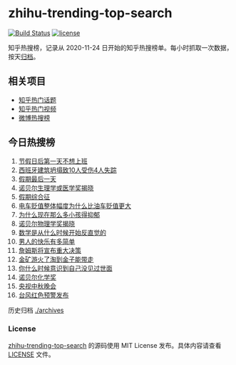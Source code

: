 # zhihu-trending-top-search

[![Build Status](https://github.com/justjavac/zhihu-trending-top-search/workflows/ci/badge.svg?branch=main)](https://github.com/justjavac/zhihu-trending-top-search/actions)
[![license](https://img.shields.io/github/license/justjavac/zhihu-trending-top-search)](https://github.com/justjavac/zhihu-trending-top-search/blob/main/LICENSE)

知乎热搜榜，记录从 2020-11-24
日开始的知乎热搜榜单。每小时抓取一次数据，按天[归档](./archives)。

## 相关项目

- [知乎热门话题](https://github.com/justjavac/zhihu-trending-hot-questions)
- [知乎热门视频](https://github.com/justjavac/zhihu-trending-hot-video)
- [微博热搜榜](https://github.com/justjavac/weibo-trending-hot-search)

## 今日热搜榜

<!-- BEGIN -->
<!-- 最后更新时间 Wed Oct 08 2025 21:27:31 GMT+0800 (China Standard Time) -->

1. [节假日后第一天不想上班](https://www.zhihu.com/search?q=节假日后第一天不想上班)
1. [西班牙建筑坍塌致10人受伤4人失踪](https://www.zhihu.com/search?q=西班牙建筑坍塌致10人受伤4人失踪)
1. [假期最后一天](https://www.zhihu.com/search?q=假期最后一天)
1. [诺贝尔生理学或医学奖揭晓](https://www.zhihu.com/search?q=诺贝尔生理学或医学奖揭晓)
1. [假期综合征](https://www.zhihu.com/search?q=假期综合征)
1. [电车贬值整体幅度为什么比油车贬值更大](https://www.zhihu.com/search?q=电车贬值整体幅度为什么比油车贬值更大)
1. [为什么现在那么多小孩得抑郁](https://www.zhihu.com/search?q=为什么现在那么多小孩得抑郁)
1. [诺贝尔物理学奖揭晓](https://www.zhihu.com/search?q=诺贝尔物理学奖揭晓)
1. [数学是从什么时候开始反直觉的](https://www.zhihu.com/search?q=数学是从什么时候开始反直觉的)
1. [男人的快乐有多简单](https://www.zhihu.com/search?q=男人的快乐有多简单)
1. [詹姆斯将宣布重大决策](https://www.zhihu.com/search?q=詹姆斯将宣布重大决策)
1. [金矿游火了淘到金子能带走](https://www.zhihu.com/search?q=金矿游火了淘到金子能带走)
1. [你什么时候意识到自己没见过世面](https://www.zhihu.com/search?q=你什么时候意识到自己没见过世面)
1. [诺贝尔化学奖](https://www.zhihu.com/search?q=诺贝尔化学奖)
1. [央视中秋晚会](https://www.zhihu.com/search?q=央视中秋晚会)
1. [台风红色预警发布](https://www.zhihu.com/search?q=台风红色预警发布)

<!-- END -->

历史归档 [./archives](./archives)

### License

[zhihu-trending-top-search](https://github.com/justjavac/zhihu-trending-top-search)
的源码使用 MIT License 发布。具体内容请查看 [LICENSE](./LICENSE) 文件。
